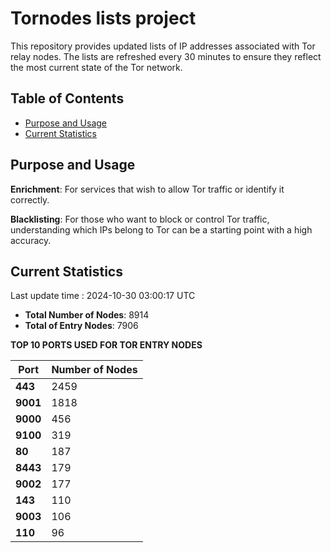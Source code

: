# Tornodes lists project

This repository provides updated lists of IP addresses associated with Tor relay nodes. The lists are refreshed every 30 minutes to ensure they reflect the most current state of the Tor network.

## Table of Contents

- [Purpose and Usage](#purpose-and-usage)
- [Current Statistics](#current-statistics)


## Purpose and Usage

**Enrichment**: For services that wish to allow Tor traffic or identify it correctly.

**Blacklisting**: For those who want to block or control Tor traffic, understanding which IPs belong to Tor can be a starting point with a high accuracy.

## Current Statistics

Last update time : 2024-10-30 03:00:17 UTC

- **Total Number of Nodes**: 8914
- **Total of Entry Nodes**: 7906

**TOP 10 PORTS USED FOR TOR ENTRY NODES**

| **Port** | **Number of Nodes** |
|------|-----------------|
| **443**   | 2459  |
| **9001**   | 1818  |
| **9000**   | 456  |
| **9100**   | 319  |
| **80**   | 187  |
| **8443**   | 179  |
| **9002**   | 177  |
| **143**   | 110  |
| **9003**   | 106  |
| **110**   | 96  |

